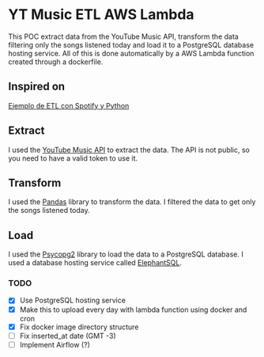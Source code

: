 # YT Music ETL AWS Lambda
This POC extract data from the YouTube Music API, transform the data filtering only the songs listened today and load it to a PostgreSQL database hosting service. All of this is done automatically by a AWS Lambda function created through a dockerfile.

## Inspired on
[Ejemplo de ETL con Spotify y Python](https://www.youtube.com/watch?v=eg8t2-E69ew&ab_channel=CodinEric)

## Extract
I used the [YouTube Music API](https://ytmusicapi.readthedocs.io/en/stable/) to extract the data. The API is not public, so you need to have a valid token to use it.

## Transform
I used the [Pandas](https://pandas.pydata.org/) library to transform the data. I filtered the data to get only the songs listened today.

## Load
I used the [Psycopg2](https://pypi.org/project/psycopg2/) library to load the data to a PostgreSQL database. I used a database hosting service called [ElephantSQL](https://www.elephantsql.com/).

### TODO

- [x] Use PostgreSQL hosting service
- [x] Make this to upload every day with lambda function using docker and cron
- [x] Fix docker image directory structure
- [ ] Fix inserted_at date (GMT -3)
- [ ] Implement Airflow (?)
